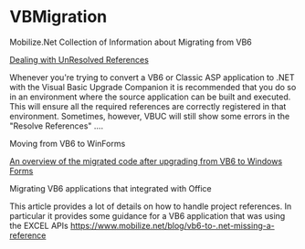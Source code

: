 # VBMigration
Mobilize.Net Collection of Information about Migrating from VB6

[Dealing with UnResolved References](https://www.mobilize.net/blog/vbuc-expert-mode)

Whenever you're trying to convert a VB6 or Classic ASP application to .NET with the Visual Basic Upgrade Companion it is recommended that you do so in an environment where the source application can be built and executed. This will ensure all the required references are correctly registered in that environment. Sometimes, however, VBUC will still show some errors in the "Resolve References" .... 

Moving from VB6 to WinForms

[An overview of the migrated code after upgrading from VB6 to Windows Forms](https://www.mobilize.net/blog/where-is-my-business-logic-when-migrating-to-winforms)

Migrating VB6 applications that integrated with Office

This article provides a lot of details on how to handle project references. In particular it provides some guidance for a VB6 application that was using the EXCEL APIs  https://www.mobilize.net/blog/vb6-to-.net-missing-a-reference
